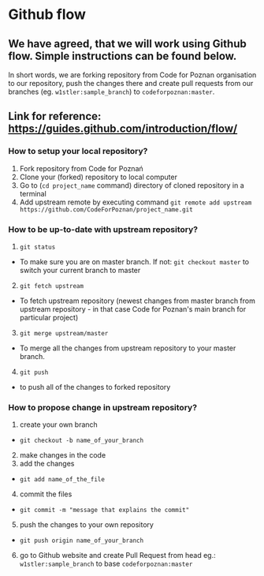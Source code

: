 # Github flow

## We have agreed, that we will work using Github flow. Simple instructions can be found below.

In short words, we are forking repository from Code for Poznan organisation to our repository, push the changes there and create pull requests from our branches (eg. `w1stler:sample_branch`) to `codeforpoznan:master`. 

## Link for reference: https://guides.github.com/introduction/flow/

### How to setup your local repository?

1. Fork repository from Code for Poznań
2. Clone your (forked) repository to local computer
3. Go to (`cd project_name` command) directory of cloned repository in a terminal
4. Add upstream remote by executing command `git remote add upstream https://github.com/CodeForPoznan/project_name.git`

### How to be up-to-date with upstream repository?

1. `git status`
  * To make sure you are on master branch. If not:
     `git checkout master` to switch your current branch to master
2. `git fetch upstream`
  * To fetch upstream repository (newest changes from master branch from upstream repository - in that case Code for Poznan's main branch for particular project)
3. `git merge upstream/master`
  * To merge all the changes from upstream repository to your master branch.
4. `git push`
  * to push all of the changes to forked repository

### How to propose change in upstream repository?

1. create your own branch 
  * `git checkout -b name_of_your_branch`
2. make changes in the code
3. add the changes
  * `git add name_of_the_file`
4. commit the files 
  * `git commit -m "message that explains the commit"`
5. push the changes to your own repository
  * `git push origin name_of_your_branch`
6. go to Github website and create Pull Request from head
eg.: `w1stler:sample_branch` to base `codeforpoznan:master`

